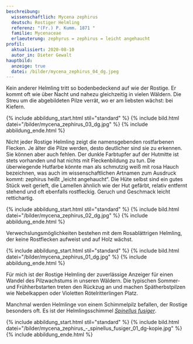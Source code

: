 ```yaml
---
beschreibung:
  wissenschaftlich: Mycena zephirus
  deutsch: Rostiger Helmling
  referenz: "(Fr.) P. Kumm. 1871 "
  familie: Mycenaceae
  erlaeuterung: zephyrus = zephirus = leicht angehaucht
profil:
  aktualisiert: 2020-08-10
  autor_in: Dieter Gewalt
hauptbild:
  anzeige: true
  datei: /bilder/mycena_zephirus_04_dg.jpeg
---
```

Kein anderer Helmling tritt so bodenbedeckend auf wie der Rostige. Er kommt oft wie über Nacht und nahezu gleichzeitig in vielen Wäldern. Die Streu um die abgebildeten Pilze verrät, wo er am liebsten wächst: bei Kiefern.

{% include abbildung_start.html stil="standard" %}
{% include bild.html datei="/bilder/mycena_zephirus_03_dg.jpg" %}
{% include abbildung_ende.html %}

Nicht jeder Rostige Helmling zeigt die namensgebenden rostfarbenen Flecken. Je älter die Pilze werden, desto deutlicher sind sie zu erkennen. Sie können aber auch fehlen. Der dunkle Farbtupfer auf der Hutmitte ist stets vorhanden und hat nichts mit Fleckenbildung zu tun. Die überwiegende Hutfarbe könnte man als schmutzig weiß mit rosa Hauch bezeichnen, was auch im wissenschaftlichen Artnamen zum Ausdruck kommt: zephirus heißt „leicht angehaucht“. Die Hüte selbst sind ein gutes Stück weit gerieft, die Lamellen ähnlich wie der Hut gefärbt, relativ entfernt stehend und oft ebenfalls rostfleckig. Geruch und Geschmack leicht rettichartig.

{% include abbildung_start.html stil="standard" %}
{% include bild.html datei="/bilder/mycena_zephirus_02_dg.jpg" %}
{% include abbildung_ende.html %}

Verwechslungsmöglichkeiten bestehen mit dem Rosablättrigen Helmling, der keine Rostflecken aufweist und auf Holz wächst.

{% include abbildung_start.html stil="standard" %}
{% include bild.html datei="/bilder/mycena_zephirus_01_dg.jpg" %}
{% include abbildung_ende.html %}

Für mich ist der Rostige Helmling der zuverlässige Anzeiger für einen Wandel des Pilzwachstums in unseren Wäldern. Die typischen Sommer- und Frühherbstarten treten den Rückzug an und machen Spätherbstpilzen wie Nebelkappen oder Violetten Rötelritterlingen Platz.

Manchmal werden Helmlinge von einem Schimmelpilz befallen, der Rostige besonders oft. Es ist der Helmlingsschimmel *[Spinellus fusiger](/spinellus-fusiger-helmlings-schimmel.md)*.

{% include abbildung_start.html stil="standard" %}
{% include bild.html datei="/bilder/mycena_zephirus_-_spinellus_fusiger_01_dg-kopie.jpg" %}
{% include abbildung_ende.html %}
